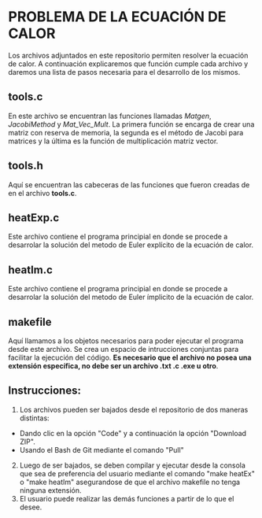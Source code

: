 # PROBLEMA DE LA ECUACIÓN DE CALOR
Los archivos adjuntados en este repositorio permiten resolver la ecuación de calor. A continuación explicaremos que función cumple cada archivo y daremos una lista de pasos necesaria para el desarrollo de los mismos.

## tools.c
En este archivo se encuentran las funciones llamadas *Matgen*, *JacobiMethod* y *Mat_Vec_Mult*. La primera función se encarga de crear una matriz con reserva de memoria, la segunda es el método de Jacobi para matrices y la última es la  función de multiplicación matriz vector. 
## tools.h
Aquí se encuentran las cabeceras de las funciones que fueron creadas de en el archivo **tools.c**. 
## heatExp.c
Este archivo contiene el programa principial en donde se procede a desarrolar la solución del metodo de Euler explícito de la ecuación de calor.
## heatIm.c
Este archivo contiene el programa principial en donde se procede a desarrolar la solución del metodo de Euler ímplicito de la ecuación de calor.
## makefile
Aquí llamamos a los objetos necesarios para poder ejecutar el programa desde este archivo. Se crea un espacio de intrucciones conjuntas para facilitar la ejecución del código. **Es necesario que el archivo no posea una extensión específica, no debe ser un archivo .txt .c .exe u otro**.

## Instrucciones:
1. Los archivos pueden ser bajados desde el repositorio de dos maneras distintas:
  * Dando clic en la opción "Code" y a continuación la opción "Download ZIP".
  * Usando el Bash de Git mediante el comando "Pull"
2. Luego de ser bajados, se deben compilar y ejecutar desde la consola que sea de preferencia del usuario mediante el comando "make heatEx" o "make heatIm" asegurandose de que el archivo makefile no tenga ninguna extensión.
3. El usuario puede realizar las demás funciones a partir de lo que el desee.

